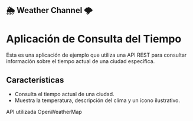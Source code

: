 ## 🌦 Weather Channel 🌩

# Aplicación de Consulta del Tiempo

Esta es una aplicación de ejemplo que utiliza una API REST para consultar información sobre el tiempo actual de una ciudad específica.

## Características

- Consulta el tiempo actual de una ciudad.
- Muestra la temperatura, descripción del clima y un ícono ilustrativo.


API utilizada OpenWeatherMap

